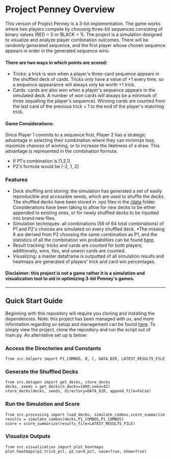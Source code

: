 # **Project Penney Overview**

This version of Project Penney is a 3-bit implementation. The game works where two players compete by choosing three-bit sequences consisting of binary values (RED = 0 or BLACK = 1). The project is a simulation designed to visualize and analyze player combination outcomes. There will be randomly generated sequence, and the first player whose chosen sequence appears in order in the generated sequence wins.

#### There are two ways in which points are scored: 
- Tricks: a trick is won when a player's three-card sequence appears in the shuffled deck of cards. Tricks only have a value of +1 every time, so a sequence appearance will always only be worth +1 trick.
- Cards: cards are also won when a player's sequence appears in the simulated deck. A number of won cards will always be a minimum of three (equalling the player's sequence). Winning cards are counted from the last card of the previous trick + 1 to the end of the player's matching trick.

#### Game Considerations:
Since Player 1 commits to a sequence first, Player 2 has a strategic advantage in selecting their combination where they can minimize loss, maximize chances of winning, or to increase the likeliness of a draw. This advantage is represented in the combination formula:
- If P1's combination is [1,2,1]
- P2's formula would be [-2, 1, 2]

### Features
- Deck shuffling and storing: the simulation has generated a set of easily reproducible and accessible seeds, which are used to shuffle the decks. The shuffled decks have been stored in .npz files in the [/data](https://github.com/mrsanford/Project-Penney/tree/main/data) folder. Considerations have been taking to allow for new decks to be either appended to existing ones, or for newly shuffled decks to be inputted into brand new files.
- Simulation techniques: all combinations (56 of 64 total combinations) of P1 and P2's choices are simulated on every shuffled deck. *The missing 8 are derived from P2 choosing the same combination as P1, and the statistics of all the combination win probabilities can be found [here](https://en.wikipedia.org/wiki/Penney%27s_game#/media/File:Penney_game_graphs.svg).
- Result tracking: tricks and cards are counted for both players; additionally, wins, ties, and unwon cards are counted.
- Visualizing: a master dataframe is outputted of all simulation results and heatmaps are generated of players' trick and card win percentages.

#### Disclaimer: this project is not a game rather it is a simulation and visualization tool to aid in optimizing 3-bit Penney's games. 

--- 

## **Quick Start Guide**
Beginning with this repository will require you cloning  and installing the dependencies. Note: this project has been managed with uv, and more information regarding uv setup and management can be found [here](https://docs.astral.sh/uv/getting-started/installation/). To simply view the project, clone the repository and run the script out of main.py. An alternative set up is below:

### Access the Directories and Constants
```
from src.helpers import P1_COMBOS, R, C, DATA_DIR, LATEST_RESULTS_FILE
```
### Generate the Shuffled Decks
```
from src.datagen import get_decks, store_decks
decks, seeds = get_decks(n_decks=1000,seed=42)
store_decks(decks, seeds, directory=DATA_DIR, append_file=False)
```
### Run the Simulation and Score
```
from src.processing import load_decks, simulate_combos,score_summarize
results = simulate_combos(decks,P1_COMBOS,P1_COMBOS)
score = score_summarize(results_file=LATEST_RESULTS_FILE)
```
### Visualize Outputs
```
from src.visualization import plot_heatmaps
plot_heatmaps(p2_trick_pct, p2_card_pct, save=True, show=True)
```
